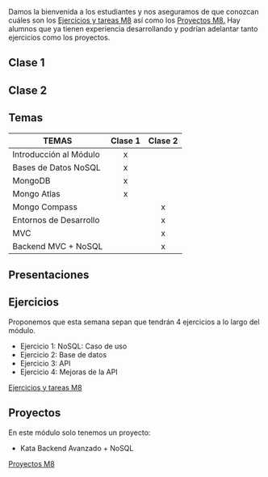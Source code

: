 Damos la bienvenida a los estudiantes y nos aseguramos de que conozcan cuáles son los [Ejercicios y tareas M8](/Ejercicios%20y%20tareas/Ejercicios%20y%20tareas%20M8.md) así como los [Proyectos M8.](/Proyectos/Proyectos%20M8%20Kata%20Backend%20Avanzado%20+%20NoSQL.md)
Hay alumnos que ya tienen experiencia desarrollando y podrían adelantar tanto ejercicios como los proyectos.
## Clase 1

## Clase 2

## Temas

|TEMAS   | Clase 1| Clase 2|
|---|:---:|:---:|
| Introducción al Módulo           |   x |     | 
| Bases de Datos NoSQL             | x   |     |     
| MongoDB                          |   x |     |      
| Mongo Atlas                      | x   |     |    
| Mongo Compass                    |    |x     |   
| Entornos de Desarrollo           |    |x     |   
| MVC                              ||x|
|Backend MVC + NoSQL               ||x|

## Presentaciones

## Ejercicios
Proponemos que esta semana sepan que tendrán 4 ejercicios a lo largo del módulo.

- Ejercicio 1: NoSQL: Caso de uso 
- Ejercicio 2: Base de datos      
- Ejercicio 3: API   
- Ejercicio 4: Mejoras de la API

[Ejercicios y tareas M8](/Ejercicios%20y%20tareas/Ejercicios%20y%20tareas%20M8.md)
## Proyectos
En este módulo solo tenemos un proyecto:
- Kata Backend Avanzado + NoSQL

[Proyectos M8](/Proyectos/Proyectos%20M8%20Kata%20Backend%20Avanzado%20+%20NoSQL.md)

